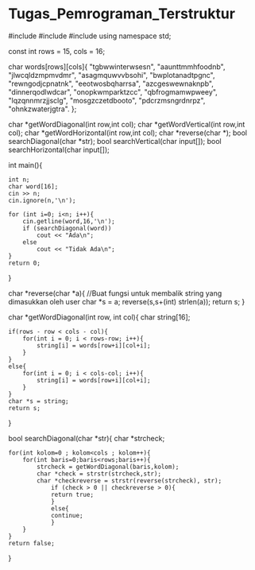 # Tugas_Pemrograman_Terstruktur
#include <iostream>
#include <cstring>
#include <algorithm>
using namespace std;

const int rows = 15, cols = 16;

char words[rows][cols]{
   						"tgbwwinterwsesn",
  						"aaunttmmhfoodnb",
   						"jlwcqldzmpmvdmr",
   						"asagmquwvvbsohi",
    					"bwplotanadtpgnc",
    					"rewngodjcpnatnk",
    					"eeotwosbqharrsa",
    					"azcgeswewnaknpb",
    					"dinnerqodlwdcar",
    					"onopkwmparktzcc",
    					"qbfrogmamwpweey",
    					"lqzqnnmrzjjsclg",
    					"mosgzczetdbooto",
    					"pdcrzmsngrdnrpz",
    					"ohnkzwaterjgtra".
};

char *getWordDiagonal(int row,int col);
char *getWordVertical(int row,int col);
char *getWordHorizontal(int row,int col);
char *reverse(char *);
bool searchDiagonal(char *str);
bool searchVertical(char input[]);
bool searchHorizontal(char input[]);


int main(){
	
    int n;
    char word[16];
    cin >> n;
    cin.ignore(n,'\n');
    
	for (int i=0; i<n; i++){
        cin.getline(word,16,'\n');
        if (searchDiagonal(word))
            cout << "Ada\n";
        else 
            cout << "Tidak Ada\n";
    }
    return 0;
}

char *reverse(char *a){
    //Buat fungsi untuk membalik string yang dimasukkan oleh user
    char *s = a;
	reverse(s,s+(int) strlen(a));
	return s;
}

char *getWordDiagonal(int row, int col){
    char string[16];
    
	if(rows - row < cols - col){
        for(int i = 0; i < rows-row; i++){
            string[i] = words[row+i][col+i];
        }
    }
	else{
    	for(int i = 0; i < cols-col; i++){
            string[i] = words[row+i][col+i];
        }
	}
    char *s = string;
    return s;
}

bool searchDiagonal(char *str){
    char *strcheck;
    
	for(int kolom=0 ; kolom<cols ; kolom++){
        for(int baris=0;baris<rows;baris++){
            strcheck = getWordDiagonal(baris,kolom);
            char *check = strstr(strcheck,str);
            char *checkreverse = strstr(reverse(strcheck), str);
            	if (check > 0 || checkreverse > 0){
                return true;
            	}
            	else{
                continue;	
            	}
        }
	}
    return false;
}
